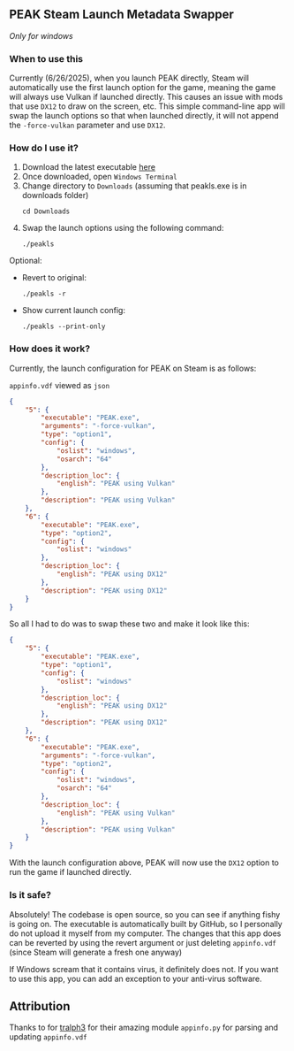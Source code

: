 ## PEAK Steam Launch Metadata Swapper
_Only for windows_
### When to use this
Currently (6/26/2025), when you launch PEAK directly, Steam will automatically use the first launch option for the game, meaning the game will always use Vulkan if launched directly. This causes an issue with mods that use `DX12` to draw on the screen, etc. This simple command-line app will swap the launch options so that when launched directly, it will not append the `-force-vulkan` parameter and use `DX12`.

### How do I use it?
1. Download the latest executable [here](https://github.com/CyR1en/PEAKLaunchSwapper/releases/download/0.1.0/peakls.exe)
2. Once downloaded, open `Windows Terminal`
3. Change directory to `Downloads` (assuming that peakls.exe is in downloads folder)
    ```
    cd Downloads
    ```
4. Swap the launch options using the following command:
    ```
    ./peakls
    ```

Optional:
- Revert to original:
    ```
    ./peakls -r
    ```
- Show current launch config:
    ```
    ./peakls --print-only
    ```



### How does it work?
Currently, the launch configuration for PEAK on Steam is as follows:

`appinfo.vdf` viewed as `json`
```json
{
    "5": {
        "executable": "PEAK.exe",
        "arguments": "-force-vulkan",
        "type": "option1",
        "config": {
            "oslist": "windows",
            "osarch": "64"
        },
        "description_loc": {
            "english": "PEAK using Vulkan"
        },
        "description": "PEAK using Vulkan"
    },
    "6": {
        "executable": "PEAK.exe",
        "type": "option2",
        "config": {
            "oslist": "windows"
        },
        "description_loc": {
            "english": "PEAK using DX12"
        },
        "description": "PEAK using DX12"
    }
}
```
So all I had to do was to swap these two and make it look like this:
```json
{
    "5": {
        "executable": "PEAK.exe",
        "type": "option1",
        "config": {
            "oslist": "windows"
        },
        "description_loc": {
            "english": "PEAK using DX12"
        },
        "description": "PEAK using DX12"
    },
    "6": {
        "executable": "PEAK.exe",
        "arguments": "-force-vulkan",
        "type": "option2",
        "config": {
            "oslist": "windows",
            "osarch": "64"
        },
        "description_loc": {
            "english": "PEAK using Vulkan"
        },
        "description": "PEAK using Vulkan"
    }
}
```
With the launch configuration above, PEAK will now use the `DX12` option to run the game if launched directly.

### Is it safe?
Absolutely! The codebase is open source, so you can see if anything fishy is going on. The executable is automatically built by GitHub, so I personally do not upload it myself from my computer. The changes that this app does can be reverted by using the revert argument or just deleting `appinfo.vdf` (since Steam will generate a fresh one anyway)

If Windows scream that it contains virus, it definitely does not. If you want to use this app, you can add an exception to your anti-virus software.

## Attribution
Thanks to for [tralph3](https://github.com/tralph3) for their amazing module `appinfo.py` for parsing and updating `appinfo.vdf`
